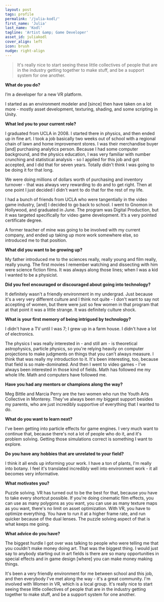 ```yaml
---
layout: post
tags: profile
permalink: '/julia-kodl/'
first_name: 'Julia'
last_name: 'Kodl'
tagline: 'Artist &amp; Game Developer'
asset_id: juliakodl
cover_align: left
icon: brush
nudge: right-align
---
```


> It's really nice to start seeing these little collectives of people that are in the industry getting together to make stuff, and be a support system for one another.

**What do you do?**

I’m a developer for a new VR platform.

I started as an environment modeler and [since] then have taken on a lot more - mostly asset development, texturing, shading, and some scripting in Unity.

**What led you to your current role?**

I graduated from UCLA in 2008. I started there in physics, and then ended up in fine art. I took a job basically two weeks out of school with a regional chain of lawn and home improvement stores. I was their merchandise buyer [and] purchasing analytics person. Because I had some computer background, and the physics education, I was very familiar with number crunching and statistical analysis - so I applied for this job and got accepted, and I did that for seven years. Totally didn't think I was going to be doing it for that long.

We were doing millions of dollars worth of purchasing and inventory turnover - that was always very rewarding to do and to get right. Then at one point I just decided I didn't want to do that for the rest of my life.

I had a bunch of friends from UCLA who were tangentially in the video game industry, [and] I decided to go back to school. I went to Gnomon in Hollywood, and graduated in June. The program was Digital Production, but it was targeted specifically for video game development. It’s a very pointed certificate degree.

A former teacher of mine was going to be involved with my current company, and ended up taking up more work somewhere else, so introduced me to that position.

**What did you want to be growing up?**

My father introduced me to the sciences really, really young and film really, really young. The first movies I remember watching and dissecting with him were science fiction films. It was always along those lines; when I was a kid I wanted to be a physicist.

**Did you feel encouraged or discouraged about going into technology?**

It definitely wasn't a friendly environment in my undergrad. Just because it's a very very different culture and I think not quite - I don't want to say not accepting of women, but there were just so few women in that program that at that point it was a little strange. It was definitely culture shock.

**What is your first memory of being intrigued by technology?**

I didn't have a TV until I was 7; I grew up in a farm house. I didn't have a lot of electronics.

The physics I was really interested in - and still am - is theoretical astrophysics, particle physics, so you're relying heavily on computer projections to make judgments on things that you can't always measure. I think that was really my introduction to it. It's been interesting, too, because that field is so male-dominated. And then I went to video games - I've always been interested in those kind of fields. Math has followed me my whole life. Math and computers have followed me.

**Have you had any mentors or champions along the way?**

Meg Bittle and Marcia Perry are the two women who run the Youth Arts Collective in Monterey. They've always been my biggest support besides my parents, who are just incredibly supportive of everything that I wanted to do.

**What do you want to learn next?**

I've been getting into particle effects for game engines. I very much want to continue that, because there's not a lot of people who do it, and it's problem solving. Getting those simulations correct is something I want to explore.

**Do you have any hobbies that are unrelated to your field?**

I think it all ends up informing your work. I have a ton of plants, I'm really into botany. I feel it's translated incredibly well into environment work - it all becomes very informative.

**What motivates you?**

Puzzle solving. VR has turned out to be the best for that, because you have to take every shortcut possible. If you're doing cinematic film effects, you can use as many polygons as you want, you can use as many texture maps as you want, there's no limit on asset optimization. With VR, you have to optimize everything. You have to run it at a higher frame rate, and run quicker because of the dual lenses. The puzzle solving aspect of that is what keeps me going.

**What advice do you have?**

The biggest hurdle I got over was talking to people who were telling me that you couldn't make money doing art. That was the biggest thing. I would just say to anybody starting out in art fields is there are so many opportunities in special effects and in game design [where] you can make money making things.

It's been a very friendly environment for me between school and this job, and then everybody I've met along the way - it's a great community. I'm involved with Women in VR, which is a local group. It's really nice to start seeing these little collectives of people that are in the industry getting together to make stuff, and be a support system for one another.
